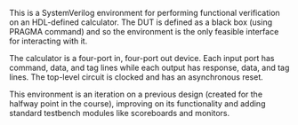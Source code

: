 This is a SystemVerilog environment for performing functional verification on an HDL-defined calculator. 
The DUT is defined as a black box (using PRAGMA command) and so the environment is the only feasible 
interface for interacting with it.

The calculator is a four-port in, four-port out device. Each input port has command, data, and tag lines
while each output has response, data, and tag lines. The top-level circuit is clocked and has an
asynchronous reset.

This environment is an iteration on a previous design (created for the halfway point in the course),
improving on its functionality and adding standard testbench modules like scoreboards and monitors.
